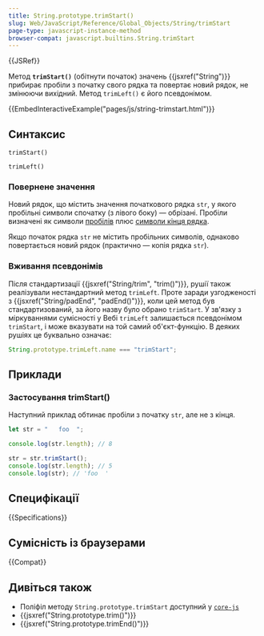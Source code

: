```yaml
---
title: String.prototype.trimStart()
slug: Web/JavaScript/Reference/Global_Objects/String/trimStart
page-type: javascript-instance-method
browser-compat: javascript.builtins.String.trimStart
---
```


{{JSRef}}

Метод **`trimStart()`** (обітнути початок) значень {{jsxref("String")}} прибирає пробіли з початку свого рядка та повертає новий рядок, не змінюючи вихідний. Метод `trimLeft()` є його псевдонімом.

{{EmbedInteractiveExample("pages/js/string-trimstart.html")}}

## Синтаксис

```js-nolint
trimStart()

trimLeft()
```

### Повернене значення

Новий рядок, що містить значення початкового рядка `str`, у якого пробільні символи спочатку (з лівого боку) — обрізані. Пробіли визначені як символи [пробілів](/uk/docs/Web/JavaScript/Reference/Lexical_grammar#probily) плюс [символи кінця рядка](/uk/docs/Web/JavaScript/Reference/Lexical_grammar#symvoly-kintsia-riadka).

Якщо початок рядка `str` не містить пробільних символів, однаково повертається новий рядок (практично — копія рядка `str`).

### Вживання псевдонімів

Після стандартизації {{jsxref("String/trim", "trim()")}}, рушії також реалізували нестандартний метод `trimLeft`. Проте заради узгодженості з {{jsxref("String/padEnd", "padEnd()")}}, коли цей метод був стандартизований, за його назву було обрано `trimStart`. У зв'язку з міркуваннями сумісності у Вебі `trimLeft` залишається псевдонімом `trimStart`, і може вказувати на той самий об'єкт-функцію. В деяких рушіях це буквально означає:

```js
String.prototype.trimLeft.name === "trimStart";
```

## Приклади

### Застосування trimStart()

Наступний приклад обтинає пробіли з початку `str`, але не з кінця.

```js
let str = "   foo  ";

console.log(str.length); // 8

str = str.trimStart();
console.log(str.length); // 5
console.log(str); // 'foo  '
```

## Специфікації

{{Specifications}}

## Сумісність із браузерами

{{Compat}}

## Дивіться також

- Поліфіл методу `String.prototype.trimStart` доступний у [`core-js`](https://github.com/zloirock/core-js#ecmascript-string-and-regexp)
- {{jsxref("String.prototype.trim()")}}
- {{jsxref("String.prototype.trimEnd()")}}
